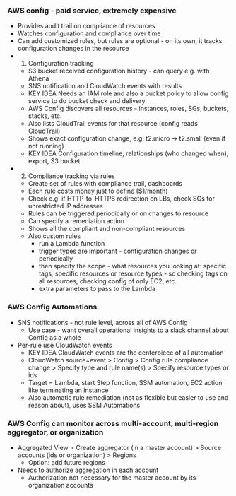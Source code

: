 ### AWS config - paid service, extremely expensive
- Provides audit trail on compliance of resources
- Watches configuration and compliance over time
- Can add customized rules, but rules are optional - on its own, it tracks configuration changes in the resource
- 1. Configuration tracking
  - S3 bucket received configuration history - can query e.g. with Athena
  - SNS notification and CloudWatch events with results
  - KEY IDEA Needs an IAM role and also a bucket policy to allow config service to do bucket check and delivery
  - AWS Config discovers all resources - instances, roles, SGs, buckets, stacks, etc.
  - Also lists CloudTrail events for that resource (config reads CloudTrail)
  - Shows exact configuration change, e.g. t2.micro -> t2.small (even if not running)
  - KEY IDEA Configuration timeline, relationships (who changed when), export, S3 bucket
- 2. Compliance tracking via rules
  - Create set of rules with compliance trail, dashboards
  - Each rule costs money just to define ($1/month)
  - Check e.g. if HTTP-to-HTTPS redirection on LBs, check SGs for unrestricted IP addresses
  - Rules can be triggered periodically or on changes to resource
  - Can specify a remediation action
  - Shows all the compliant and non-compliant resources
  - Also custom rules 
    - run a Lambda function
	- trigger types are important - configuration changes or periodically
	- then specify the scope - what resources you looking at: specific tags, specific resources or resource types - so checking tags on all resources, checking config of only EC2, etc.
	- extra parameters to pass to the Lambda
	
### AWS Config Automations
- SNS notifications - not rule level, across all of AWS Config
  - Use case - want overall operational insights to a slack channel about Config as a whole
- Per-rule use CloudWatch events
  - KEY IDEA CloudWatch events are the centerpiece of all automation
  - CloudWatch source=event > Config > Config rule compliance change > Specify type and rule name(s) > Specify resource types or ids
  - Target = Lambda, start Step function, SSM automation, EC2 action like terminating an instance
  - Also automatic rule remediation (not as flexible but easier to use and reason about), uses SSM Automations

### AWS Config can monitor across multi-account, multi-region aggregator, or organization
- Aggregated View > Create aggregator (in a master account) > Source accounts (ids or organization) > Regions
  - Option: add future regions
- Needs to authorize aggregation in each account
  - Authorization not necessary for the master account by its organization accounts
